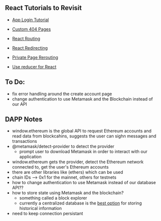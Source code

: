 ## React Tutorials to Revisit 

- [App Login Tutorial](https://www.digitalocean.com/community/tutorials/how-to-add-login-authentication-to-react-applications#introduction)

- [Custom 404 Pages](https://naveenda.medium.com/creating-a-custom-404-notfound-page-with-react-routers-56af9ad67807)

- [React Routing](https://blog.logrocket.com/react-router-dom-tutorial-examples/)

- [React Redirecting](https://www.pluralsight.com/guides/how-to-set-react-router-default-route-redirect-to-home)

- [Private Page Rerouting](https://dev.to/nilanth/how-to-create-public-and-private-routes-using-react-router-72m#:~:text=The%20private%20route%20component%20is,is%20authenticated%20(Logged%20in).)

- [Use reducer for React](https://www.digitalocean.com/community/tutorials/how-to-build-forms-in-react)

## To Do:
- fix error handling around the create account page
- change authentication to use Metamask and the Blockchain instead of our API

## DAPP Notes
- window.ethereum is the global API to request Ethereum accounts and read data from blockcahins, suggests the user can sighn messages and transactions
- @metamask/detect-provider to detect the provider
    - prompt user to download Metamask in order to interact with our application
- window.ethereum gets the provider, detect the Ethereum network connected to, get the user's Ethereum accounts 
- there are other libraries like (ethers) which can be used
- chain IDs --> 0x1 for the mainnet, others for testnets
- how to change authentication to use Metamask instead of our database API??
- how to store state using Metamask and the blockchain?
    - something called a block explorer
    - currently a centralized database is the [best option](https://docs.alchemy.com/alchemy/tutorials/transfers-tutorial) for storing historical information
- need to keep connection persistant
